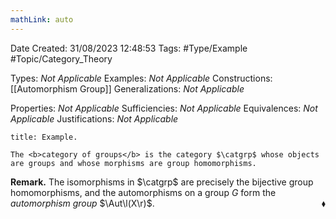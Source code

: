```yaml
---
mathLink: auto
---
```


<div class="topSpace"></div>

Date Created: 31/08/2023 12:48:53
Tags: #Type/Example #Topic/Category_Theory

Types: <i>Not Applicable</i>
Examples: <i>Not Applicable</i>
Constructions: [[Automorphism Group]]
Generalizations: <i>Not Applicable</i>

Properties: <i>Not Applicable</i>
Sufficiencies: <i>Not Applicable</i>
Equivalences: <i>Not Applicable</i>
Justifications: <i>Not Applicable</i>

``` ad-Example
title: Example.

The <b>category of groups</b> is the category $\catgrp$ whose objects are groups and whose morphisms are group homomorphisms.

```

<b>Remark.</b> The isomorphisms in $\catgrp$ are precisely the bijective group homomorphisms, and the automorphisms on a group $G$ form the <i>automorphism group</i> $\Aut\l(X\r)$.<span style="float:right;">$\blacklozenge$</span>

